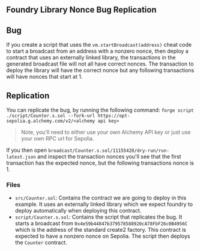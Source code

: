 ## Foundry Library Nonce Bug Replication

## Bug
If you create a script that uses the `vm.startBroadcast(address)` cheat code to start a broadcast from an address with a nonzero nonce, then deploy a contract that uses an externally linked library, the transactions in the generated broadcast file will not all have correct nonces. The transaction to deploy the library will have the correct nonce but any following transactions will have nonces that start at 1. 

## Replication
You can replicate the bug, by running the following command:
`forge script ./script/Counter.s.sol --fork-url https://opt-sepolia.g.alchemy.com/v2/<alchemy api key>`

> Note, you'll need to either use your own Alchemy API key or just use your own RPC url for Sepolia. 

If you then open `broadcast/Counter.s.sol/11155420/dry-run/run-latest.json` and inspect the transaction nonces you'll see that the first transaction has the expected nonce, but the following transactions nonce is 1.  

### Files
- `src/Counter.sol`: Contains the contract we are going to deploy in this example. It uses an externally linked library which we expect foundry to deploy automatically when deploying this contract.
- `script/Counter.s.sol`: Contains the script that replicates the bug. It starts a broadcast from `0x4e59b44847b379578588920cA78FbF26c0B4956C` which is the address of the standard create2 factory. This contract is expected to have a nonzero nonce on Sepolia. The script then deploys the `Counter` contract.